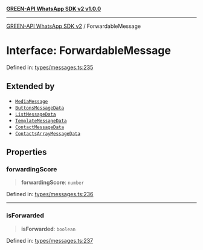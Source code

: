 [**GREEN-API WhatsApp SDK v2 v1.0.0**](../README.md)

***

[GREEN-API WhatsApp SDK v2](../globals.md) / ForwardableMessage

# Interface: ForwardableMessage

Defined in: [types/messages.ts:235](https://github.com/green-api/whatsapp-api-client-js-v2/blob/6c31521abaa4e85365f3538298181cae99417bce/src/types/messages.ts#L235)

## Extended by

- [`MediaMessage`](MediaMessage.md)
- [`ButtonsMessageData`](ButtonsMessageData.md)
- [`ListMessageData`](ListMessageData.md)
- [`TemplateMessageData`](TemplateMessageData.md)
- [`ContactMessageData`](ContactMessageData.md)
- [`ContactsArrayMessageData`](ContactsArrayMessageData.md)

## Properties

### forwardingScore

> **forwardingScore**: `number`

Defined in: [types/messages.ts:236](https://github.com/green-api/whatsapp-api-client-js-v2/blob/6c31521abaa4e85365f3538298181cae99417bce/src/types/messages.ts#L236)

***

### isForwarded

> **isForwarded**: `boolean`

Defined in: [types/messages.ts:237](https://github.com/green-api/whatsapp-api-client-js-v2/blob/6c31521abaa4e85365f3538298181cae99417bce/src/types/messages.ts#L237)
